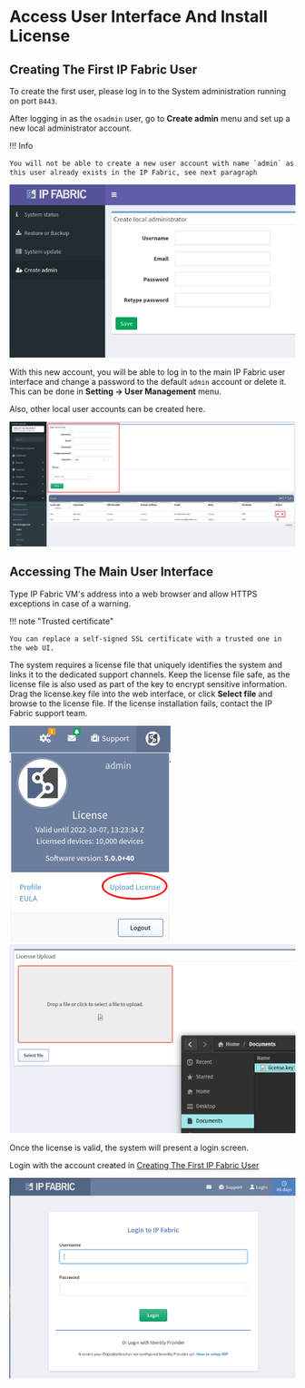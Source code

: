 # Access User Interface And Install License

## Creating The First IP Fabric User

To create the first user, please log in to the System administration running on port `8443`.

After logging in as the `osadmin` user, go to **Create admin** menu and set up a new local administrator account.

!!! Info

	You will not be able to create a new user account with name `admin` as this user already exists in the IP Fabric, see next paragraph

![Creating new admin user](admin_create_new.png)

With this new account, you will be able to log in to the main IP Fabric user
interface and change a password to the default `admin` account or delete
it. This can be done in **Setting → User Management** menu.

Also, other local user accounts can be created here.

![Creating a new user account](modify_local_accounts.png)

## Accessing The Main User Interface

Type IP Fabric VM's address into a web browser and allow HTTPS exceptions in case of a warning.

!!! note "Trusted certificate"

	You can replace a self-signed SSL certificate with a trusted one in the web UI.

The system requires a license file that uniquely identifies the system and links it to the dedicated support channels.
Keep the license file safe, as the license file is also used as part of the key to encrypt sensitive information.
Drag the license.key file into the web interface, or click **Select file** and browse to the license file.
If the license installation fails, contact the IP Fabric support team.

![IPF License 1](ui_license_1.png)
![IPF License 2](ui_license_2.png)

Once the license is valid, the system will present a login screen.

Login with the account created in [Creating The First IP Fabric User](#creating-the-first-ip-fabric-user)

![IPF admin](ui_admin.png)
